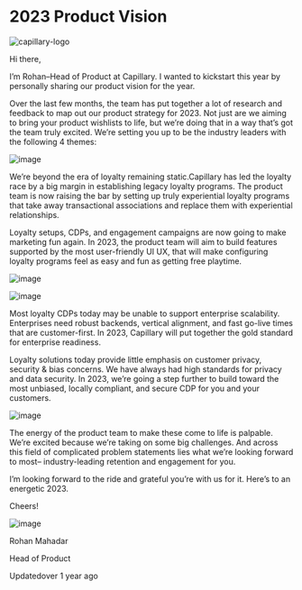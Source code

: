 # 2023 Product Vision

![capillary-logo](https://s3.amazonaws.com/fileservice.in/intouch_creative_assets/4828dd35-9de7-4880-9bc3-6bb9f806.png)

Hi there,

I’m Rohan–Head of Product at Capillary. I wanted to kickstart this year by personally sharing our
                    product vision for the year.

Over the last few months, the team has put together a lot of research and feedback to map out our
                    product strategy for 2023. Not just are we aiming to bring your product wishlists to life, but we’re
                    doing that in a way that’s got the team truly excited. We’re setting you up to be the industry
                    leaders with the following 4 themes:

![image](https://s3.amazonaws.com/fileservice.in/intouch_creative_assets/91e3a8d0-230c-41f6-9136-c49b18bd.png)

We’re beyond the era of loyalty remaining static.Capillary has led the loyalty race by a big margin in
                            establishing legacy loyalty programs. The product team
                            is now raising the bar by setting up truly experiential
                            loyalty programs that take away transactional
                            associations and replace them with experiential
                            relationships.

Loyalty setups, CDPs, and engagement campaigns are now going to make marketing fun again. In 2023, the product team will aim to build features supported by the most user-friendly UI UX, that will make configuring loyalty programs feel as easy and fun as getting free playtime.

![image](https://s3.amazonaws.com/fileservice.in/intouch_creative_assets/aa83a4f7-a8f4-4e37-a4d6-6e08972d.png)

![image](https://s3.amazonaws.com/fileservice.in/intouch_creative_assets/77f33e25-207b-4a9d-8f1d-2b577207.png)

Most loyalty CDPs today may be unable to support enterprise scalability. Enterprises need robust backends, vertical alignment, and fast go-live times that are customer-first. In 2023, Capillary will put together the gold standard for enterprise readiness.

Loyalty solutions today provide little emphasis on customer privacy, security & bias concerns. We have always had high standards for privacy and data security. In 2023, we’re going a step further to build toward the most unbiased, locally compliant, and secure CDP for you and your customers.

![image](https://s3.amazonaws.com/fileservice.in/intouch_creative_assets/cd148c5f-a2cb-48e4-a053-7efbd1aa.png)

The energy of the product team to make these come to life is palpable. We’re excited because we’re
                    taking on some big challenges. And across this field of complicated problem statements lies what
                    we’re looking forward to most– industry-leading retention and engagement for you.

I’m looking forward to the ride and grateful you’re with us for it. Here’s to an energetic 2023.

Cheers!

![image](https://s3.amazonaws.com/fileservice.in/intouch_creative_assets/b2cd0841-6cbf-4b08-96fb-0633d3da.png)

Rohan Mahadar

Head of Product

Updatedover 1 year ago